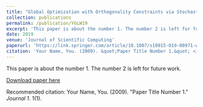 ```yaml
---
title: "Global Optimization with Orthogonality Constraints via Stochastic Diffusion on Manifold"
collection: publications
permalink: /publication/YGLW19
excerpt: 'This paper is about the number 1. The number 2 is left for future work.'
date: 2019
venue: 'Journal of Scientific Computing'
paperurl: 'https://link.springer.com/article/10.1007/s10915-019-00971-w'
citation: 'Your Name, You. (2009). &quot;Paper Title Number 1.&quot; <i>Journal 1</i>. 1(1).'
---
```

This paper is about the number 1. The number 2 is left for future work.

[Download paper here](http://academicpages.github.io/files/paper1.pdf)

Recommended citation: Your Name, You. (2009). "Paper Title Number 1." <i>Journal 1</i>. 1(1).
